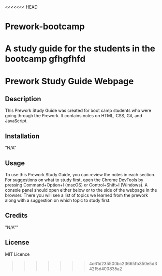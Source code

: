 <<<<<<< HEAD
# Prework-bootcamp
A study guide for the students in the bootcamp
gfhgfhfd
=======
# Prework Study Guide Webpage

## Description

This Prework Study Guide was created for boot camp students who were going through the Prework. It contains notes on HTML, CSS, Git, and JavaScript.



## Installation

"N/A"

## Usage

To use this Prework Study Guide, you can review the notes in each section. For suggestions on what to study first, open the Chrome DevTools by pressing Command+Option+I (macOS) or Control+Shift+I (Windows). A console panel should open either below or to the side of the webpage in the browser. There you will see a list of topics we learned from the prework along with a suggestion on which topic to study first.


## Credits

"N/A""

## License

MIT Licence 
>>>>>>> 4c61d235500bc23665fb350e5d342f5d400835a2
